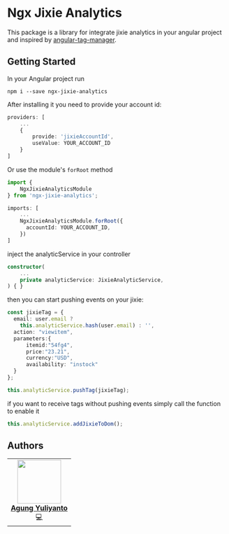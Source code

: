# Ngx Jixie Analytics
This package is a library for integrate jixie analytics in your angular project and inspired by [angular-tag-manager](https://www.npmjs.com/package/angular-google-tag-manager).


## Getting Started
In your Angular project run

```
npm i --save ngx-jixie-analytics
```

After installing it you need to provide your account id:

```typescript
providers: [
    ...
    {
        provide: 'jixieAccountId',  
        useValue: YOUR_ACCOUNT_ID
    }
]
```

Or use the module's `forRoot` method

```typescript
import { 
    NgxJixieAnalyticsModule 
} from 'ngx-jixie-analytics';

imports: [
    ...
    NgxJixieAnalyticsModule.forRoot({
      accountId: YOUR_ACCOUNT_ID,
    })
]
```

inject the analyticService in your controller

```typescript
constructor(
    ...
    private analyticService: JixieAnalyticService,
) { }
```

then you can start pushing events on your jixie:

```typescript
const jixieTag = {
  email: user.email ?
    this.analyticService.hash(user.email) : '',
  action: "viewitem",
  parameters:{
      itemid:"54fg4",
      price:"23.21",
      currency:"USD",
      availability: "instock"
  }
};

this.analyticService.pushTag(jixieTag);
```

if you want to receive tags without pushing events simply call the function to enable it

```typescript
this.analyticService.addJixieToDom();
```


## Authors

<table>
  <tr>
    <td align="center">
      <a href="https://agung96tm.com/">
        <img src="https://avatars.githubusercontent.com/u/1901484?v=4" width="100px;" alt=""/><br />
        <b>Agung Yuliyanto</b><br>
      </a>
      <div>💻</div>
    </td>
  </tr>
</table>
